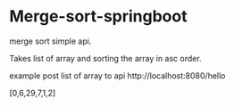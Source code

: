 # Merge-sort-springboot
merge sort simple api.

Takes list of array and sorting the array in asc order.

example post list of array to api http://localhost:8080/hello

[0,6,29,7,1,2]

